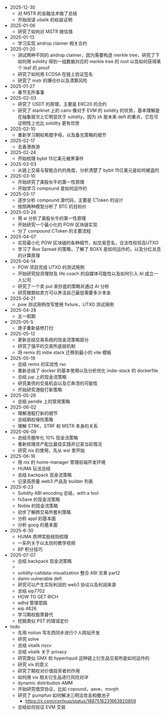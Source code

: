 - 2025-12-30
	- 对 MSTR 的金融法术做了总结
	- 开始阅读 vitalik 的权益证明
- 2025-01-06
	- 研究了如何对 MSTR 做估值
- 2025-01-13
	- 学习实现 airdrop claimer 相关合约
- 2025-01-20
	- 测试两种不同的 airdrop claimer，因为需要构造 merkle tree，研究了下如何用 solidity 得到一组数据对应的 merkle tree 的 root 以及如何获得某个 leaf 的 proof
	- 研究了如何用 ECDSA 在链上验证签名
	- 研究了 mstr 的爆仓价以及清算风险
- 2025-01-27
	- 春节无所事事
- 2025-02-03
	- 研究了 USDT 的原理，主要是 ERC20 的合约
	- 研究了 starknet 上的 cairo 像对于 EVM 的 solidity 的优势，基本理解是在抽象层次上它明显优于 solidity，因为 zk 是未来 defi 的重点，它在可证明性上也比 solidity 更有优势
- 2025-02-10
	- 重新学习期权希腊字母，以及备兑策略的细节
- 2025-02-17
	- 去香港旅游
- 2025-02-24
	- 开始梳理 bybit 15亿美元被黑事件
- 2025-03-03
	- 从链上交易与智能合约的角度，分析清楚了 bybit 15亿美元是如何被盗的
- 2025-03-10
	- 开始研究了美股长牛的第一性原理
	- 开始学习 compound 是如何运作的
- 2025-03-17
	- 逐步分析 compound 源代码，主要是 CToken 的设计
	- 按照两种模型分析了 BTC 的目标价
- 2025-03-24
	- 用 ai 分析了美股长牛的第一性原理
	- 开始研究一个最小化的 POW 区块链实现
	- 分了 compound CToken 的主要流程
- 2025-04-07
	- 实现最小化 POW 区块链的各种细节，如交易签名，合法性校验及UTXO
	- 学习了 Box Spread 的策略，了解了 BOXX 是如何运作的，以及分红派息的计算原理
- 2025-04-14
	- POW 项目完成 UTXO 的测试用例
	- 开始研究投资理财及 life coach 的自媒体可能性以及如何引入 AI 成立一人公司
	- 研究了一个卖 put 来抄底的策略并通过 AI 分析
	- 研究做期权卖方可以养活自己最低需要多少本金
- 2025-04-21
	- pow 测试用例改写使用 fixture，UTXO 测试用例
- 2025-04-28
	- 五一假期
- 2025-05-5
	- 房子重新装修打扫
- 2025-05-12
	- 更新总结交易系统的现金流策略部分
	- 研究了强平的交易所底层机制
	- 将 remix 的 indie stack 迁移到最小的 vite 模板
- 2025-05-19
	- 总结 remix 的实验性 rsc
	- 重新总结了 docker 的基本使用以及分析优化 indie-stack 的 dockerfile
	- 总结 jup 上的现金流策略
	- 研究美债的交易机会以及它奔溃的可能性
	- 开始研究港股打新策略
- 2025-05-26
	- 总结 pendle 上的常用策略
- 2025-06-02
	- 理解港股打新的细节
	- 总结期权保险策略
	- 理解 STRK，STRF 和 MSTR 本身的关系
- 2025-06-09
	- 总结币圈年化 10% 现金流策略
	- 重新梳理资产配比最佳实践并记录当前情况
	- 研究 nix 的使用，先从 wsl 里开始
- 2025-06-16
	- 用 nix 的 home-manager 管理前端开发环境
	- HUMA 玩法总结
	- 总结 backpack 现金流策略
	- 记录高质量 web3 产品及 builder 列表
- 2025-6-23
	- Solidity ABI encoding 总结，with a tool
	- fxSave 的现金流策略
	- Noble 的现金流策略
	- 初步了解跨交易所套利策略
	- 分析 appl 的基本面
	- 分析 goog 的基本面
- 2025-6-30
	- HUMA 质押奖励规则梳理
	- 一系列关于以太坊的教学视频
	- BP 积分技巧
- 2025-07-07
	- 总结 backpack 现金流策略
	-
	- solidity-calldata-visualization 整合 ABI 文章 part2
	- damn vulnerable defi
	- 研究可以产生实际利润的 web3 协议以及利润来源
	- 总结 eip7702
	- HOW TO GET RICH
	- adhd 管理思路
	- eip 4626
	- 学习期权股票替代
	- 挖掘类似 PST 的错误定价
- todo
	- 先用 notion 写东西同步进行个人网站开发
	- 研究 solve
	- 总结 vitalik riscv
	- 总结 vitalik 关于 privacy
	- 研究类似 GMX 和 hyperliquid 这种链上衍生品交易所是如何运作的
	- 研究 vix 的意义
	- 研究了期权对价值投资者的作用
	- 如何用 vix 相关衍生品进行风险对冲
	- dynamic distribution AMM
	- 开始研究借贷协议，比如 copound，aave，morph
	- 研究了 pumpfun 如何解决三明治攻击和撤池子
		- https://x.com/cyrilxuq/status/1887516231663820859
	- 总结如何验证 EVM 交易